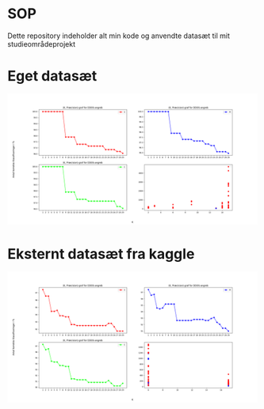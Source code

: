 # SOP
Dette repository indeholder alt min kode og anvendte datasæt til mit studieområdeprojekt

# Eget datasæt
!["Graf"](./out.png)

# Eksternt datasæt fra kaggle
!["Graf"](./external.png)
